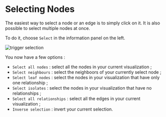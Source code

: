 # Selecting Nodes

The easiest way to select a node or an edge is to simply click on it. It is also possible to select multiple nodes at once.

To do it, choose ```Select``` in the information panel on the left.

![trigger selection](https://dl.dropboxusercontent.com/s/i9ao2goiyn6ikor/64.png?dl=0)

You now have a few options :

* ```Select all nodes``` : select all the nodes in your current visualization ;
* ```Select neighbours``` : select the neighboors of your currently select node ;
* ```Select leaf nodes``` : select the nodes in your visualization that have only one relationship ;
* ```Select isolates``` : select the nodes in your visualization that have no relationships ;
* ```Select all relationships``` : select all the edges in your current visualization ;
* ```Inverse selection``` : invert your current selection.

